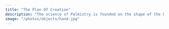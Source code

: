```yaml
---
title: "The Plan Of Creation"
description: "The science of Palmistry is founded on the shape of the hand. The 7 mounts lie at the base of the fingers and along the sides of the hand. The proper estimation of the combination of these mounts can let us accurately delineate the character of person."
image: "/photos/objects/hand.jpg"
---
```



 